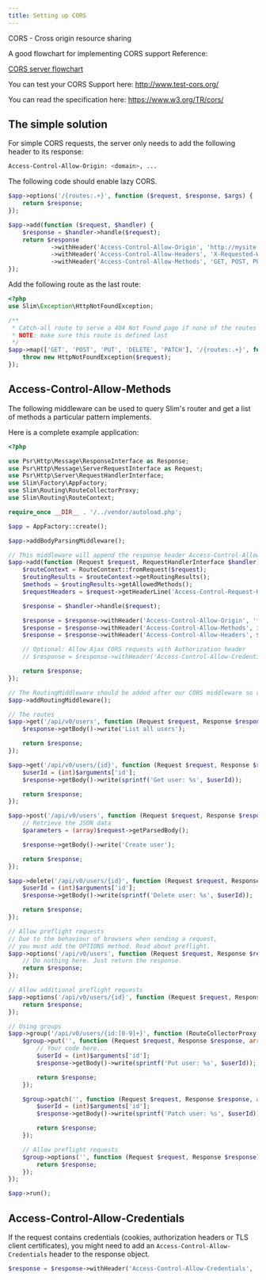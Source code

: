```yaml
---
title: Setting up CORS
---
```


CORS - Cross origin resource sharing

A good flowchart for implementing CORS support Reference:

[CORS server flowchart](http://www.html5rocks.com/static/images/cors_server_flowchart.png)

You can test your CORS Support here: http://www.test-cors.org/

You can read the specification here: https://www.w3.org/TR/cors/


## The simple solution

For simple CORS requests, the server only needs to add the following header to its response:

```bash
Access-Control-Allow-Origin: <domain>, ... 
```

The following code should enable lazy CORS.

```php
$app->options('/{routes:.+}', function ($request, $response, $args) {
    return $response;
});

$app->add(function ($request, $handler) {
    $response = $handler->handle($request);
    return $response
            ->withHeader('Access-Control-Allow-Origin', 'http://mysite')
            ->withHeader('Access-Control-Allow-Headers', 'X-Requested-With, Content-Type, Accept, Origin, Authorization')
            ->withHeader('Access-Control-Allow-Methods', 'GET, POST, PUT, DELETE, PATCH, OPTIONS');
});
```

Add the following route as the last route:

```php
<?php
use Slim\Exception\HttpNotFoundException;

/**
 * Catch-all route to serve a 404 Not Found page if none of the routes match
 * NOTE: make sure this route is defined last
 */
$app->map(['GET', 'POST', 'PUT', 'DELETE', 'PATCH'], '/{routes:.+}', function ($request, $response) {
    throw new HttpNotFoundException($request);
});
```


## Access-Control-Allow-Methods

The following middleware can be used to query Slim's router and get a list of methods a particular pattern implements.

Here is a complete example application:

```php
<?php

use Psr\Http\Message\ResponseInterface as Response;
use Psr\Http\Message\ServerRequestInterface as Request;
use Psr\Http\Server\RequestHandlerInterface;
use Slim\Factory\AppFactory;
use Slim\Routing\RouteCollectorProxy;
use Slim\Routing\RouteContext;

require_once __DIR__ . '/../vendor/autoload.php';

$app = AppFactory::create();

$app->addBodyParsingMiddleware();

// This middleware will append the response header Access-Control-Allow-Methods with all allowed methods
$app->add(function (Request $request, RequestHandlerInterface $handler): Response {
    $routeContext = RouteContext::fromRequest($request);
    $routingResults = $routeContext->getRoutingResults();
    $methods = $routingResults->getAllowedMethods();
    $requestHeaders = $request->getHeaderLine('Access-Control-Request-Headers');

    $response = $handler->handle($request);

    $response = $response->withHeader('Access-Control-Allow-Origin', '*');
    $response = $response->withHeader('Access-Control-Allow-Methods', implode(',', $methods));
    $response = $response->withHeader('Access-Control-Allow-Headers', $requestHeaders);

    // Optional: Allow Ajax CORS requests with Authorization header
    // $response = $response->withHeader('Access-Control-Allow-Credentials', 'true');

    return $response;
});

// The RoutingMiddleware should be added after our CORS middleware so routing is performed first
$app->addRoutingMiddleware();

// The routes
$app->get('/api/v0/users', function (Request $request, Response $response): Response {
    $response->getBody()->write('List all users');

    return $response;
});

$app->get('/api/v0/users/{id}', function (Request $request, Response $response, array $arguments): Response {
    $userId = (int)$arguments['id'];
    $response->getBody()->write(sprintf('Get user: %s', $userId));

    return $response;
});

$app->post('/api/v0/users', function (Request $request, Response $response): Response {
    // Retrieve the JSON data
    $parameters = (array)$request->getParsedBody();

    $response->getBody()->write('Create user');

    return $response;
});

$app->delete('/api/v0/users/{id}', function (Request $request, Response $response, array $arguments): Response {
    $userId = (int)$arguments['id'];
    $response->getBody()->write(sprintf('Delete user: %s', $userId));

    return $response;
});

// Allow preflight requests
// Due to the behaviour of browsers when sending a request,
// you must add the OPTIONS method. Read about preflight.
$app->options('/api/v0/users', function (Request $request, Response $response): Response {
    // Do nothing here. Just return the response.
    return $response;
});

// Allow additional preflight requests
$app->options('/api/v0/users/{id}', function (Request $request, Response $response): Response {
    return $response;
});

// Using groups
$app->group('/api/v0/users/{id:[0-9]+}', function (RouteCollectorProxy $group) {
    $group->put('', function (Request $request, Response $response, array $arguments): Response {
        // Your code here...
        $userId = (int)$arguments['id'];
        $response->getBody()->write(sprintf('Put user: %s', $userId));

        return $response;
    });

    $group->patch('', function (Request $request, Response $response, array $arguments): Response {
        $userId = (int)$arguments['id'];
        $response->getBody()->write(sprintf('Patch user: %s', $userId));

        return $response;
    });

    // Allow preflight requests
    $group->options('', function (Request $request, Response $response): Response {
        return $response;
    });
});

$app->run();
```

## Access-Control-Allow-Credentials

If the request contains credentials (cookies, authorization headers or TLS client certificates), 
you might need to add an `Access-Control-Allow-Credentials` header to the response object.

```php
$response = $response->withHeader('Access-Control-Allow-Credentials', 'true');
```